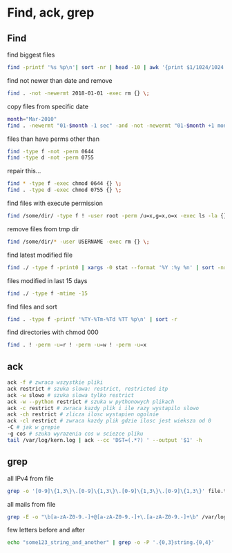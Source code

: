 # Find, ack, grep

## Find

find biggest files
```bash
find -printf '%s %p\n'| sort -nr | head -10 | awk '{print $1/1024/1024 " MB", $2}'
```

find not newer than date and remove
```bash
find . -not -newermt 2018-01-01 -exec rm {} \;
```

copy files from specific date
```bash
month="Mar-2010"
find . -newermt "01-$month -1 sec" -and -not -newermt "01-$month +1 month -1 sec" -exec cp -p {} /dest/path/ \;
```

files than have perms other than
```bash
find -type f -not -perm 0644
find -type d -not -perm 0755
```

repair this…
```bash
find * -type f -exec chmod 0644 {} \;
find . -type d -exec chmod 0755 {} \;
```

find files with execute permission
```bash
find /some/dir/ -type f ! -user root -perm /u=x,g=x,o=x -exec ls -la {} \;
```


remove files from tmp dir
```bash
find /some/dir/* -user USERNAME -exec rm {} \;
```

find latest modified file
```bash
find ./ -type f -print0 | xargs -0 stat --format '%Y :%y %n' | sort -nr | cut -d: -f2- | head
```

files modified in last 15 days
```bash
find ./ -type f -mtime -15
```

find files and sort
```bash
find . -type f -printf '%TY-%Tm-%Td %TT %p\n' | sort -r
```

find directories with chmod 000
```bash
find . ! -perm -u=r ! -perm -u=w ! -perm -u=x
```




## ack

```bash
ack -f # zwraca wszystkie pliki
ack restrict # szuka slowa: restrict, restricted itp
ack -w slowo # szuka slowa tylko restrict
ack -w --python restrict # szuka w pythonowych plikach
ack -c restrict # zwraca kazdy plik i ile razy wystapilo slowo
ack -ch restrict # zlicza ilosc wystapien ogolnie
ack -cl restrict # zwraca kazdy plik gdzie ilosc jest wieksza od 0
-C # jak w grepie
-g cos # szuka wyrazenia cos w sciezce pliku
tail /var/log/kern.log | ack --cc 'DST=(.*?) ' --output '$1' -h
```

## grep

all IPv4 from file
```bash
grep -o '[0-9]\{1,3\}\.[0-9]\{1,3\}\.[0-9]\{1,3\}\.[0-9]\{1,3\}' file.txt
```

all mails from file
```bash
grep -E -o "\b[a-zA-Z0-9.-]+@[a-zA-Z0-9.-]+\.[a-zA-Z0-9.-]+\b" /var/log/mail.log | sort | uniq -i > /file.txt
```


few letters before and after
```bash
echo "some123_string_and_another" | grep -o -P '.{0,3}string.{0,4}'
```


